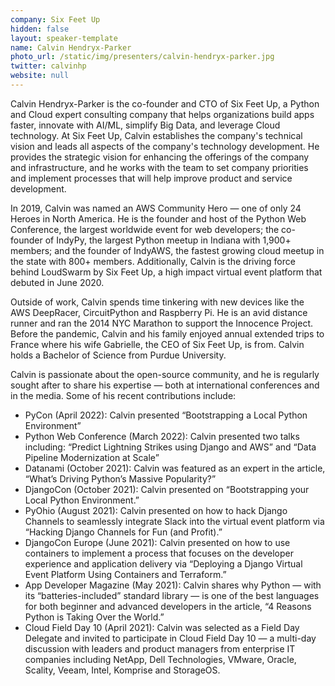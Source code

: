 ```yaml
---
company: Six Feet Up
hidden: false
layout: speaker-template
name: Calvin Hendryx-Parker
photo_url: /static/img/presenters/calvin-hendryx-parker.jpg
twitter: calvinhp
website: null
---
```


Calvin Hendryx-Parker is the co-founder and CTO of Six Feet Up, a Python and Cloud expert consulting company that helps organizations build apps faster, innovate with AI/ML, simplify Big Data, and leverage Cloud technology. At Six Feet Up, Calvin establishes the company's technical vision and leads all aspects of the company's technology development. He provides the strategic vision for enhancing the offerings of the company and infrastructure, and he works with the team to set company priorities and implement processes that will help improve product and service development.

In 2019, Calvin was named an AWS Community Hero — one of only 24 Heroes in North America. He is the founder and host of the Python Web Conference, the largest worldwide event for web developers; the co-founder of IndyPy, the largest Python meetup in Indiana with 1,900+ members; and the founder of IndyAWS, the fastest growing cloud meetup in the state with 800+ members. Additionally, Calvin is the driving force behind LoudSwarm by Six Feet Up, a high impact virtual event platform that debuted in June 2020.

Outside of work, Calvin spends time tinkering with new devices like the AWS DeepRacer, CircuitPython and Raspberry Pi. He is an avid distance runner and ran the 2014 NYC Marathon to support the Innocence Project. Before the pandemic, Calvin and his family enjoyed annual extended trips to France where his wife Gabrielle, the CEO of Six Feet Up, is from. Calvin holds a Bachelor of Science from Purdue University.

Calvin is passionate about the open-source community, and he is regularly sought after to share his expertise — both at international conferences and in the media. Some of his recent contributions include:

- PyCon (April 2022): Calvin presented “Bootstrapping a Local Python Environment”
- Python Web Conference (March 2022): Calvin presented two talks including: “Predict Lightning Strikes using Django and AWS” and “Data Pipeline Modernization at Scale”
- Datanami (October 2021): Calvin was featured as an expert in the article, “What’s Driving Python’s Massive Popularity?”
- DjangoCon (October 2021): Calvin presented on “Bootstrapping your Local Python Environment.”
- PyOhio (August 2021): Calvin presented on how to hack Django Channels to seamlessly integrate Slack into the virtual event platform via “Hacking Django Channels for Fun (and Profit).”
- DjangoCon Europe (June 2021): Calvin presented on how to use containers to implement a process that focuses on the developer experience and application delivery via “Deploying a Django Virtual Event Platform Using Containers and Terraform.”
- App Developer Magazine (May 2021): Calvin shares why Python — with its “batteries-included” standard library — is one of the best languages for both beginner and advanced developers in the article, “4 Reasons Python is Taking Over the World.”
- Cloud Field Day 10 (April 2021): Calvin was selected as a Field Day Delegate and invited to participate in Cloud Field Day 10 — a multi-day discussion with leaders and product managers from enterprise IT companies including NetApp, Dell Technologies, VMware, Oracle, Scality, Veeam, Intel, Komprise and StorageOS.
